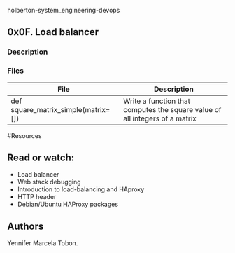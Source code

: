 holberton-system_engineering-devops

## 0x0F. Load balancer
### Description

### Files

| File | Description |
| ------ | ------ |
| def square_matrix_simple(matrix=[]) | Write a function that computes the square value of all integers of a matrix |


#Resources
## Read or watch:
* Load balancer
* Web stack debugging
* Introduction to load-balancing and HAproxy
* HTTP header
* Debian/Ubuntu HAProxy packages

## Authors

Yennifer Marcela Tobon.
